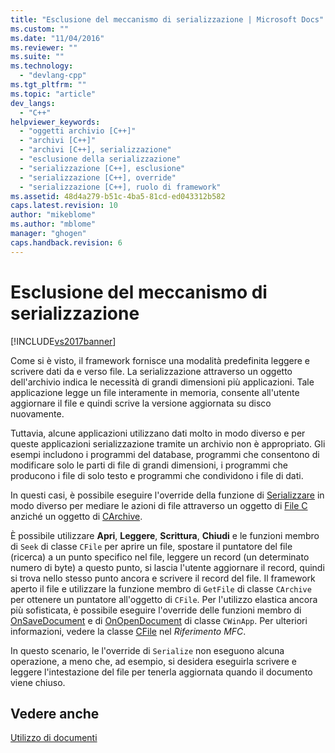```yaml
---
title: "Esclusione del meccanismo di serializzazione | Microsoft Docs"
ms.custom: ""
ms.date: "11/04/2016"
ms.reviewer: ""
ms.suite: ""
ms.technology: 
  - "devlang-cpp"
ms.tgt_pltfrm: ""
ms.topic: "article"
dev_langs: 
  - "C++"
helpviewer_keywords: 
  - "oggetti archivio [C++]"
  - "archivi [C++]"
  - "archivi [C++], serializzazione"
  - "esclusione della serializzazione"
  - "serializzazione [C++], esclusione"
  - "serializzazione [C++], override"
  - "serializzazione [C++], ruolo di framework"
ms.assetid: 48d4a279-b51c-4ba5-81cd-ed043312b582
caps.latest.revision: 10
author: "mikeblome"
ms.author: "mblome"
manager: "ghogen"
caps.handback.revision: 6
---
```

# Esclusione del meccanismo di serializzazione
[!INCLUDE[vs2017banner](../assembler/inline/includes/vs2017banner.md)]

Come si è visto, il framework fornisce una modalità predefinita leggere e scrivere dati da e verso file.  La serializzazione attraverso un oggetto dell'archivio indica le necessità di grandi dimensioni più applicazioni.  Tale applicazione legge un file interamente in memoria, consente all'utente aggiornare il file e quindi scrive la versione aggiornata su disco nuovamente.  
  
 Tuttavia, alcune applicazioni utilizzano dati molto in modo diverso e per queste applicazioni serializzazione tramite un archivio non è appropriato.  Gli esempi includono i programmi del database, programmi che consentono di modificare solo le parti di file di grandi dimensioni, i programmi che producono i file di solo testo e programmi che condividono i file di dati.  
  
 In questi casi, è possibile eseguire l'override della funzione di [Serializzare](../Topic/CObject::Serialize.md) in modo diverso per mediare le azioni di file attraverso un oggetto di [File C](../mfc/reference/cfile-class.md) anziché un oggetto di [CArchive](../mfc/reference/carchive-class.md).  
  
 È possibile utilizzare **Apri**, **Leggere**, **Scrittura**, **Chiudi** e le funzioni membro di `Seek` di classe `CFile` per aprire un file, spostare il puntatore del file \(ricerca\) a un punto specifico nel file, leggere un record \(un determinato numero di byte\) a questo punto, si lascia l'utente aggiornare il record, quindi si trova nello stesso punto ancora e scrivere il record del file.  Il framework aperto il file e utilizzare la funzione membro di `GetFile` di classe `CArchive` per ottenere un puntatore all'oggetto di `CFile`.  Per l'utilizzo elastica ancora più sofisticata, è possibile eseguire l'override delle funzioni membro di [OnSaveDocument](../Topic/CDocument::OnSaveDocument.md) e di [OnOpenDocument](../Topic/CDocument::OnOpenDocument.md) di classe `CWinApp`.  Per ulteriori informazioni, vedere la classe [CFile](../mfc/reference/cfile-class.md) nel *Riferimento MFC*.  
  
 In questo scenario, le l'override di `Serialize` non eseguono alcuna operazione, a meno che, ad esempio, si desidera eseguirla scrivere e leggere l'intestazione del file per tenerla aggiornata quando il documento viene chiuso.  
  
## Vedere anche  
 [Utilizzo di documenti](../mfc/using-documents.md)